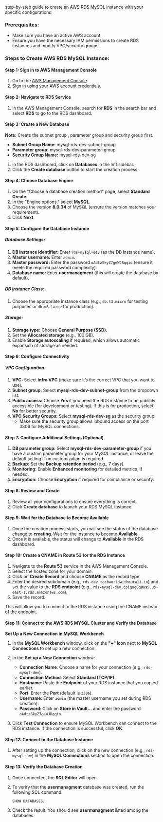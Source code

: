 step-by-step guide to create an AWS RDS MySQL instance with your specific configurations:

### Prerequisites:
- Make sure you have an active AWS account.
- Ensure you have the necessary IAM permissions to create RDS instances and modify VPC/security groups.
  
### Steps to Create AWS RDS MySQL Instance:

#### Step 1: Sign in to AWS Management Console
1. Go to the [AWS Management Console](https://aws.amazon.com/console/).
2. Sign in using your AWS account credentials.

#### Step 2: Navigate to RDS Service
1. In the AWS Management Console, search for **RDS** in the search bar and select **RDS** to go to the RDS dashboard.

#### Step 3: Create a New Database

**Note:** Create the subnet group , parameter group and security group  first.  
- **Subnet Group Name:** mysql-rds-dev-subnet-group
- **Parameter group:** mysql-rds-dev-parameter-group
- **Security Group Name:** mysql-rds-dev-sg
  
1. In the RDS dashboard, click on **Databases** in the left sidebar.
2. Click the **Create database** button to start the creation process.

#### Step 4: Choose Database Engine
1. On the "Choose a database creation method" page, select **Standard Create**.
2. In the "Engine options," select **MySQL**.
3. Choose the version **8.0.34** of MySQL (ensure the version matches your requirement).
4. Click **Next**.

#### Step 5: Configure the Database Instance

##### **Database Settings:**
1. **DB instance identifier:** Enter `rds-mysql-dev` (as the DB instance name).
2. **Master username:** Enter `admin`.
3. **Master password:** Enter the password `oAdtzSkyZ7geWJRqqio` (ensure it meets the required password complexity).
4. **Database name:** Enter **usermanagment** (this will create the database by default).

##### **DB Instance Class:**
1. Choose the appropriate instance class (e.g., `db.t3.micro` for testing purposes or `db.m5.large` for production).

##### **Storage:**
1. **Storage type:** Choose **General Purpose (SSD)**.
2. Set the **Allocated storage** (e.g., 100 GB).
3. Enable **Storage autoscaling** if required, which allows automatic expansion of storage as needed.

#### Step 6: Configure Connectivity

##### **VPC Configuration:**
1. **VPC:** Select **infra VPC** (make sure it’s the correct VPC that you want to use).
2. **Subnet group:** Select **mysql-rds-dev-subnet-group** from the dropdown list.
3. **Public access:** Choose **Yes** if you need the RDS instance to be publicly accessible (for development or testing). If this is for production, select **No** for better security.
4. **VPC Security Groups:** Select **mysql-rds-dev-sg** as the security group.
   - Make sure the security group allows inbound access on the port 3306 for MySQL connections.

#### Step 7: Configure Additional Settings (Optional)

1. **DB parameter group:** Select **mysql-rds-dev-parameter-group** if you have a custom parameter group for your MySQL instance, or leave the default setting if no customization is required.
2. **Backup:** Set the **Backup retention period** (e.g., 7 days).
3. **Monitoring:** Enable **Enhanced monitoring** for detailed metrics, if needed.
4. **Encryption:** Choose **Encryption** if required for compliance or security.

#### Step 8: Review and Create
1. Review all your configurations to ensure everything is correct.
2. Click **Create database** to launch your RDS MySQL instance.

#### Step 9: Wait for the Database to Become Available
1. Once the creation process starts, you will see the status of the database change to **creating**. Wait for the instance to become **Available**.
2. Once it is available, the status will change to **Available** in the RDS dashboard.

#### Step 10: Create a CNAME in Route 53 for the RDS Instance

1. Navigate to the **Route 53** service in the AWS Management Console.  
2. Select the hosted zone for your domain.  
3. Click on **Create Record** and choose **CNAME** as the record type.  
4. Enter the desired subdomain (e.g., `rds-dev.techworldwithmurali.in`) and set the value to the **RDS endpoint** (e.g., `rds-mysql-dev.cpigug8q8as5.us-east-1.rds.amazonaws.com`).   
5. Save the record.  

This will allow you to connect to the RDS instance using the CNAME instead of the endpoint.

#### Step 11: Connect to the AWS RDS MYSQL Cluster and Verify the Database
**Set Up a New Connection in MySQL Workbench**
1. In the **MySQL Workbench** window, click on the **"+" icon** next to **MySQL Connections** to set up a new connection.
2. In the **Set up a New Connection** window:
   - **Connection Name**: Choose a name for your connection (e.g., `rds-mysql-dev`).
   - **Connection Method**: Select **Standard (TCP/IP)**.
   - **Hostname**: Paste the **Endpoint** of your RDS instance that you copied earlier.
   - **Port**: Enter the **Port** (default is `3306`).
   - **Username**: Enter `admin` (the master username you set during RDS creation).
   - **Password**: Click on **Store in Vault...** and enter the password `oAdtzSkyZ7geWJRqqio`.

3. Click **Test Connection** to ensure MySQL Workbench can connect to the RDS instance. If the connection is successful, click **OK**.

#### Step 12: Connect to the Database Instance
1. After setting up the connection, click on the new connection (e.g., `rds-mysql-dev`) in the **MySQL Connections** section to open the connection.

#### Step 13: Verify the Database Creation
1. Once connected, the **SQL Editor** will open.
2. To verify that the **usermanagment** database was created, run the following SQL command:

   ```sql
   SHOW DATABASES;
   ```

3. Check the result. You should see **usermanagment** listed among the databases.
